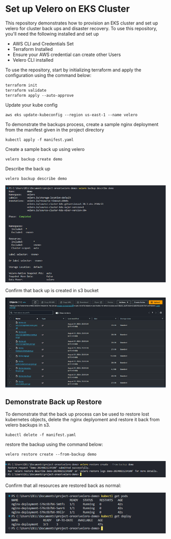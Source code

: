 # Set up Velero on EKS Cluster

This repository demonstrates how to provision an EKS cluster and set up velero for cluster back ups and disaster recovery. To use this repository, you'll need the following installed and set up

- AWS CLI and Credentials Set
- Terraform Installed
- Ensure your AWS credential can create other Users
- Velero CLI installed

To use the repository, start by initializing terraform and apply the configuration using the command below:

```
terraform init
terraform validate
terraform apply --auto-approve
```
Update your kube config

```
aws eks update-kubeconfig --region us-east-1 --name velero
```

To demonstrate the backups process, create a sample nginx deployment from the manifest given in the project directory

```
kubectl apply -f manifest.yaml
```

Create a sample back up using velero

```
velero backup create demo
```

Describe the back up

```
velero backup describe demo
```

![backup](./img/bkp.png)

Confirm that back up is created in s3 bucket

![s3](./img/s3.png)

## Demonstrate Back up Restore

To demonstrate that the back up process can be used to restore lost kubernetes objects, delete the nginx deplyoment and restore it back from velero backups in s3. 

```
kubectl delete -f manifest.yaml
```

restore the backup using the command below:

```
velero restore create --from-backup demo
```

![bkpres](./img/bkp1.png)

Confirm that all resources are restored back as normal:

![fd](./img/image.png)

